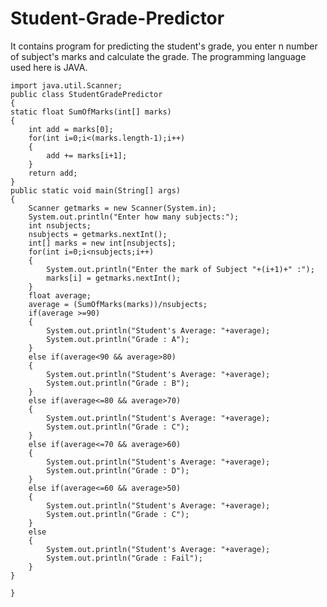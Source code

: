 # Student-Grade-Predictor
It contains program for predicting the student's grade, you enter n number of subject's marks and calculate the grade. The programming language used here is JAVA.

	import java.util.Scanner;
	public class StudentGradePredictor
	{
	static float SumOfMarks(int[] marks)
	{
		int add = marks[0];
		for(int i=0;i<(marks.length-1);i++)
		{
			add += marks[i+1];
		}
		return add;
	}
	public static void main(String[] args) 
	{
		Scanner getmarks = new Scanner(System.in);
		System.out.println("Enter how many subjects:");
		int nsubjects;
		nsubjects = getmarks.nextInt();
		int[] marks = new int[nsubjects];
		for(int i=0;i<nsubjects;i++)
		{
			System.out.println("Enter the mark of Subject "+(i+1)+" :");
			marks[i] = getmarks.nextInt();
		}
		float average;
		average = (SumOfMarks(marks))/nsubjects;
		if(average >=90)
		{
			System.out.println("Student's Average: "+average);
			System.out.println("Grade : A");
		}
		else if(average<90 && average>80)
		{
			System.out.println("Student's Average: "+average);
			System.out.println("Grade : B");
		}
		else if(average<=80 && average>70)
		{
			System.out.println("Student's Average: "+average);
			System.out.println("Grade : C");
		}
		else if(average<=70 && average>60)
		{
			System.out.println("Student's Average: "+average);
			System.out.println("Grade : D");
		}
		else if(average<=60 && average>50)
		{
			System.out.println("Student's Average: "+average);
			System.out.println("Grade : C");
		}
		else 
		{
			System.out.println("Student's Average: "+average);
			System.out.println("Grade : Fail");
		}
	}
	
 	}
